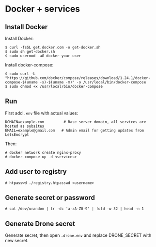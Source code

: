 # Docker + services

## Install Docker

Install Docker:
```
$ curl -fsSL get.docker.com -o get-docker.sh
$ sudo sh get-docker.sh
$ sudo usermod -aG docker your-user
```

Install docker-compose:

```
$ sudo curl -L "https://github.com/docker/compose/releases/download/1.24.1/docker-compose-$(uname -s)-$(uname -m)" -o /usr/local/bin/docker-compose
$ sudo chmod +x /usr/local/bin/docker-compose
```

## Run 

First add `.env` file with actual values:

```
DOMAIN=example.com         # Base server domain, all services are hosted as subsites 
EMAIL=example@gmail.com   # Admin email for getting updates from LetsEncrypt
```

Then:

```
# docker network create nginx-proxy
# docker-compose up -d <services>
```


## Add user to registry


```
# htpasswd ./registry.htpasswd <username>
```

## Generate secret or password

```
# cat /dev/urandom | tr -dc 'a-zA-Z0-9' | fold -w 32 | head -n 1
```

## Generate Drone secret

Generate secret, then open `.drone.env` and replace DRONE_SECRET with new secret.
